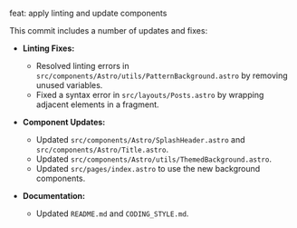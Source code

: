 feat: apply linting and update components

This commit includes a number of updates and fixes:

- **Linting Fixes:**
  - Resolved linting errors in `src/components/Astro/utils/PatternBackground.astro` by removing unused variables.
  - Fixed a syntax error in `src/layouts/Posts.astro` by wrapping adjacent elements in a fragment.

- **Component Updates:**
  - Updated `src/components/Astro/SplashHeader.astro` and `src/components/Astro/Title.astro`.
  - Updated `src/components/Astro/utils/ThemedBackground.astro`.
  - Updated `src/pages/index.astro` to use the new background components.

- **Documentation:**
  - Updated `README.md` and `CODING_STYLE.md`.